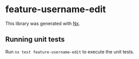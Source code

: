 # feature-username-edit

This library was generated with [Nx](https://nx.dev).

## Running unit tests

Run `nx test feature-username-edit` to execute the unit tests.
